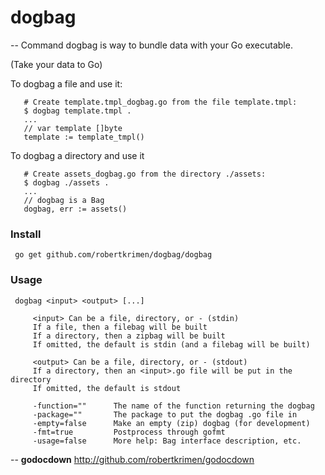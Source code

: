 # dogbag
--
Command dogbag is way to bundle data with your Go executable.

(Take your data to Go)

To dogbag a file and use it:

       # Create template.tmpl_dogbag.go from the file template.tmpl:
       $ dogbag template.tmpl .
       ...
       // var template []byte
       template := template_tmpl()

To dogbag a directory and use it

       # Create assets_dogbag.go from the directory ./assets:
       $ dogbag ./assets .
       ...
       // dogbag is a Bag
       dogbag, err := assets()

### Install

     go get github.com/robertkrimen/dogbag/dogbag

### Usage

     dogbag <input> <output> [...]

         <input> Can be a file, directory, or - (stdin)
         If a file, then a filebag will be built
         If a directory, then a zipbag will be built
         If omitted, the default is stdin (and a filebag will be built)

         <output> Can be a file, directory, or - (stdout)
         If a directory, then an <input>.go file will be put in the directory
         If omitted, the default is stdout

         -function=""      The name of the function returning the dogbag
         -package=""       The package to put the dogbag .go file in
         -empty=false      Make an empty (zip) dogbag (for development)
         -fmt=true         Postprocess through gofmt
         -usage=false      More help: Bag interface description, etc.

--
**godocdown** http://github.com/robertkrimen/godocdown

